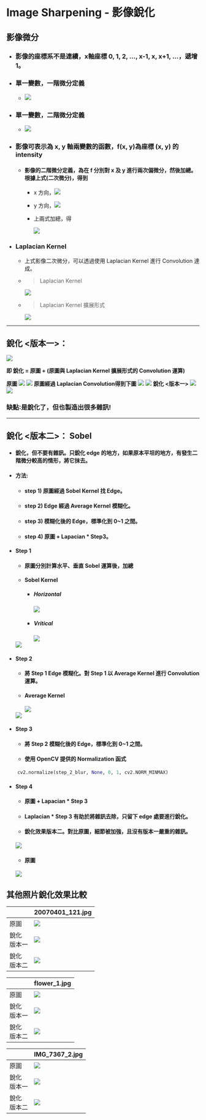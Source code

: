 # Image Sharpening - 影像銳化

## 影像微分

  * ### 影像的座標系不是連續，x軸座標 0, 1, 2, ..., x-1, x, x+1, ...，遞增 1。

  * ### 單一變數，一階微分定義
    * <img src="https://latex.codecogs.com/gif.latex?%5Cnabla%20f%20%3D%20%5Cfrac%7B%5Cpartial%20f%7D%7B%5Cpartial%20x%7D%20%3D%20f%28x%2B1%29%20-%20f%28x%29" /> 

  * ### 單一變數，二階微分定義
    * <img src="https://latex.codecogs.com/gif.latex?%5Cnabla%5E2%20f%20%3D%20%5Cfrac%7B%5Cpartial%5E2%20f%7D%7B%5Cpartial%20x%5E2%7D%20%3D%20f%28x%2B1%29%20%2B%20f%28x-1%29%20-%202%20f%28x%29" /> 

  * ### 影像可表示為 x, y 軸兩變數的函數，f(x, y)為座標 (x, y) 的 intensity
    * #### 影像的二階微分定義，為在 f 分別對 x 及 y 進行兩次偏微分，然後加總。根據上式(二次微分)，得到
      * x 方向，<img src="https://latex.codecogs.com/gif.latex?%5Cfrac%7B%5Cpartial%5E2%20f%7D%7B%5Cpartial%20x%5E2%7D%20%3D%20f%28x%2B1%2C%20y%29%20%2B%20f%28x-1%2C%20y%29%20-%202%20f%28x%2C%20y%29" />

      * y 方向，<img src="https://latex.codecogs.com/gif.latex?%5Cfrac%7B%5Cpartial%5E2%20f%7D%7B%5Cpartial%20y%5E2%7D%20%3D%20f%28x%2C%20y%2B1%29%20%2B%20f%28x%2C%20y-1%29%20-%202%20f%28x%2C%20y%29" />

      * 上兩式加總，得

        <img src="https://latex.codecogs.com/gif.latex?%5Cnabla%5E2%20f%28x%2C%20y%29%20%3D%20f%28x%2B1%2C%20y%29%20%2B%20f%28x-1%2C%20y%29%20%2B%20f%28x%2C%20y%2B1%29%20%2B%20f%28x%2C%20y-1%29%20-%204%20f%28x%2C%20y%29" />

  * ### Laplacian Kernel
    * 上式影像二次微分，可以透過使用 Laplacian Kernel 進行 Convolution 達成。

    * > Laplacian Kernel
      <img src="https://latex.codecogs.com/gif.latex?%5Cbegin%7Bbmatrix%7D0%20%26%20-1%20%26%200%5C%5C-1%20%26%204%20%26%20-1%20%5C%5C0%20%26%20-1%20%26%200%5Cend%7Bbmatrix%7D" />

    * > Laplacian Kernel 擴展形式
      <img src="https://latex.codecogs.com/gif.latex?%5Cbegin%7Bbmatrix%7D-1%20%26%20-1%20%26%20-1%5C%5C-1%20%26%208%20%26%20-1%5C%5C-1%20%26%20-1%20%26%20-1%5C%5C%5Cend%7Bbmatrix%7D%09" /> 

---

## 銳化 <版本一>：

<img src="https://latex.codecogs.com/gif.latex?f%27%28x%2C%20y%29%20%3D%20f%28x%2Cy%29%20%2B%20%5Cnabla%5E2f%28x%2Cy%29" />

 **即 銳化 = 原圖 + (原圖與 Laplacian Kernel 擴展形式的 Convolution 運算)**

 **原圖**  <img src="https://latex.codecogs.com/gif.latex?f%28x%2Cy%29" />
<img src="images/lenna.jpg" />
 **原圖經過 Laplacian Convolution得到下圖**    <img src="https://latex.codecogs.com/gif.latex?%5Cnabla%5E2%20f%28x%2Cy%29" />
<img src="output/lenna_laplacian.jpg" />
 **銳化 <版本一>**  <img src="https://latex.codecogs.com/gif.latex?f%28x%2Cy%29%2B%5Cnabla%5E2%20f%28x%2Cy%29" />
<img src="output/lenna_shapred.jpg" />
 ### 缺點∶是銳化了，但也製造出很多雜訊!
 
---

## 銳化 <版本二>： Sobel
  * #### 銳化，但不要有雜訊。只銳化 edge 的地方，如果原本平坦的地方，有發生二階微分較高的情形，將它抹去。
  * #### 方法:
    * #### step 1) 原圖經過 Sobel Kernel 找 Edge。
    * #### step 2) Edge 經過 Average Kernel 模糊化。
    * #### step 3) 模糊化後的 Edge，標準化到 0~1 之間。
    * #### step 4) 原圖 + Lapacian * Step3。

  * #### Step 1
    * #### 原圖分別計算水平、垂直 Sobel 運算後，加總
    * #### Sobel Kernel
      * ##### Horizontal 
        <img src="https://latex.codecogs.com/gif.latex?%5Cbegin%7Bbmatrix%7D-1%20%26%20-2%20%26%20-1%5C%5C0%20%26%200%20%26%200%5C%5C1%20%26%202%20%26%201%5C%5C%5Cend%7Bbmatrix%7D" /> 

      * ##### Vritical 
        <img src="https://latex.codecogs.com/gif.latex?%5Cbegin%7Bbmatrix%7D-1%20%26%200%20%26%201%5C%5C-2%20%26%200%20%26%202%5C%5C-1%20%26%202%20%26%201%5C%5C%5Cend%7Bbmatrix%7D" />

    <img src="output/lenna_gradient.jpg" />

  * #### Step 2
    * #### 將 Step 1 Edge 模糊化。對 Step 1 以 Average Kernel 進行 Convolution 運算。
    * #### Average Kernel
      <img src="https://latex.codecogs.com/gif.latex?%5Cbegin%7Bbmatrix%7D%5Cfrac%7B1%7D%7B9%7D%20%26%20%5Cfrac%7B1%7D%7B9%7D%20%26%20%5Cfrac%7B1%7D%7B9%7D%5C%5C%5Cfrac%7B1%7D%7B9%7D%20%26%20%5Cfrac%7B1%7D%7B9%7D%20%26%20%5Cfrac%7B1%7D%7B9%7D%5C%5C%5Cfrac%7B1%7D%7B9%7D%20%26%20%5Cfrac%7B1%7D%7B9%7D%20%26%20%5Cfrac%7B1%7D%7B9%7D%5C%5C%5Cend%7Bbmatrix%7D" />

    <img src="output/lenna_gradient_blur.jpg" />

  * #### Step 3
    * #### 將 Step 2 模糊化後的 Edge，標準化到 0~1 之間。
    * #### 使用 OpenCV 提供的 Normalization 函式
```python    
    cv2.normalize(step_2_blur, None, 0, 1, cv2.NORM_MINMAX)    
```

  * #### Step 4
    * #### 原圖 + Lapacian * Step 3
    * #### Laplacian * Step 3 有助於將雜訊去除，只留下 edge 處要進行銳化。

    * #### 銳化效果版本二。對比原圖，細節被加強，且沒有版本一嚴重的雜訊。
    <img src="output/lenna_shapred_sobel.jpg" />

    * #### 原圖
    <img src="images/lenna.jpg" />

## 其他照片銳化效果比較
| | 20070401_121.jpg |
|-|-|
| 原圖 | <img src="images/20070401_121.jpg"/>  | 
| 銳化<br/>版本一 | <img src="output/20070401_121_shapred.jpg" /> | 
| 銳化<br/>版本二 | <img src="output/20070401_121_shapred_sobel.jpg" /> |

| | flower_1.jpg |
|-|-|
| 原圖 | <img src="images/flower_1.jpg" />  | 
| 銳化<br/>版本一 | <img src="output/flower_1_shapred.jpg"/> | 
| 銳化<br/>版本二 | <img src="output/flower_1_shapred_sobel.jpg" /> |

| | IMG_7367_2.jpg |
|-|-|
| 原圖 | <img src="images/IMG_7367_2.jpg" />  | 
| 銳化<br/>版本一 | <img src="output/IMG_7367_2_shapred.jpg"/> | 
| 銳化<br/>版本二 | <img src="output/IMG_7367_2_shapred_sobel.jpg" /> |


